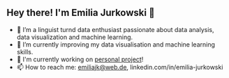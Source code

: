 ## Hey there! I'm Emilia Jurkowski 👋
- 👀 I’m a linguist turnd data enthusiast passionate about data analysis, data visualization and machine learning.
- 🌱 I’m currently improving my data visualisation and machine learning skills.
- 🔭 I'm currently working on [personal project](https://github.com/emiliajk/setlist-predictor)!
- 📫 How to reach me: emiliajk@web.de, linkedin.com/in/emilia-jurkowski


<!---
emiliajk/emiliajk is a ✨ special ✨ repository because its `README.md` (this file) appears on your GitHub profile.
You can click the Preview link to take a look at your changes.
--->
